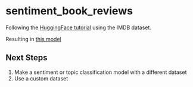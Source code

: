 # sentiment_book_reviews

Following the [HuggingFace tutorial](https://huggingface.co/docs/transformers/en/tasks/sequence_classification) using the IMDB dataset. 

Resulting in [this model](https://huggingface.co/linguanne/models)

## Next Steps
1. Make a sentiment or topic classification model with a different dataset
2. Use a custom dataset
